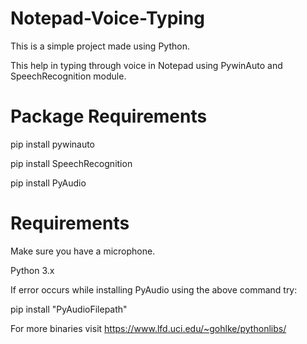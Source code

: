 # Notepad-Voice-Typing

This is a simple project made using Python.

This help in typing through voice in Notepad using PywinAuto and SpeechRecognition module.

# Package Requirements
pip install pywinauto

pip install SpeechRecognition

pip install PyAudio

# Requirements
Make sure you have a microphone.

Python 3.x

If error occurs while installing PyAudio using the above command try:

pip install "PyAudioFilepath"

For more binaries visit https://www.lfd.uci.edu/~gohlke/pythonlibs/
